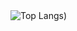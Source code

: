 
 <br><br>
![Top Langs]([https://github-readme-stats.vercel.app/api/top-langs/?username=barcodetm&layout=compact))
 <br><br>
 
